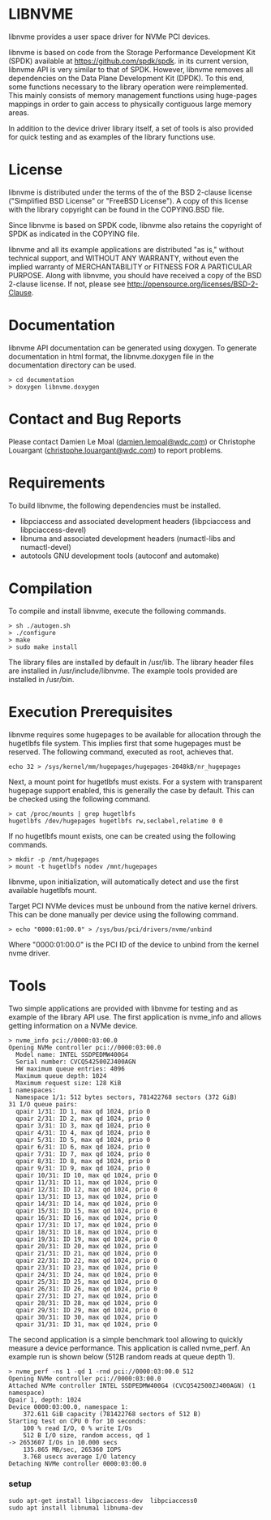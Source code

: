 
LIBNVME
=======

libnvme provides a user space driver for NVMe PCI devices.

libnvme is based on code  from the Storage Performance Development Kit
(SPDK)  available  at  https://github.com/spdk/spdk.  in  its  current
version, libnvme API is very similar to that of SPDK. However, libnvme
removes all dependencies on the  Data Plane Development Kit (DPDK). To
this  end, some  functions  necessary to  the  library operation  were
reimplemented.  This mainly  consists of  memory management  functions
using  huge-pages  mappings in  order  to  gain access  to  physically
contiguous large memory areas.

In addition  to the device  driver library itself,  a set of  tools is
also  provided  for quick  testing  and  as  examples of  the  library
functions use.

License
=======

libnvme is  distributed under  the terms  of the  of the  BSD 2-clause
license ("Simplified  BSD License"  or "FreeBSD  License"). A  copy of
this  license  with  the  library   copyright  can  be  found  in  the
COPYING.BSD file.

Since  libnvme  is  based  on  SPDK code,  libnvme  also  retains  the
copyright of SPDK as indicated in the COPYING file.

libnvme  and all  its example  applications are  distributed "as  is,"
without technical support, and WITHOUT  ANY WARRANTY, without even the
implied  warranty  of  MERCHANTABILITY  or FITNESS  FOR  A  PARTICULAR
PURPOSE.  Along with  libnvme, you should have received a  copy of the
BSD      2-clause      license.       If     not,      please      see
<http://opensource.org/licenses/BSD-2-Clause>.

Documentation
=============

libnvme API documentation  can be generated using doxygen. To generate
documentation  in  html  format,   the  libnvme.doxygen  file  in  the
documentation directory can be used.

    > cd documentation
    > doxygen libnvme.doxygen

Contact and Bug Reports
=======================

Please contact Damien Le Moal (damien.lemoal@wdc.com) or
 Christophe Louargant (christophe.louargant@wdc.com) to report problems.

Requirements
============

To build libnvme, the following dependencies must be installed.

* libpciaccess  and associated  development headers  (libpciaccess and
  libpciaccess-devel)
* libnuma  and  associated  development  headers (numactl-libs and
  numactl-devel)
* autotools GNU  development tools (autoconf and automake)

Compilation
===========

To compile and install libnvme, execute the following commands.

    > sh ./autogen.sh
    > ./configure
    > make
    > sudo make install

The library  files are installed  by default in /usr/lib.  The library
header files are installed  in /usr/include/libnvme. The example tools
provided are installed in /usr/bin.

Execution Prerequisites
=======================

libnvme requires some hugepages to be available for allocation through
the hugetlbfs file system. This implies first that some hugepages must
be reserved. The following command, executed as root, achieves that.

    echo 32 > /sys/kernel/mm/hugepages/hugepages-2048kB/nr_hugepages

Next,  a mount  point for  hugetlbfs must  exists. For  a system  with
transparent hugepage  support enabled, this  is generally the  case by
default. This can be checked using the following command.

    > cat /proc/mounts | grep hugetlbfs
    hugetlbfs /dev/hugepages hugetlbfs rw,seclabel,relatime 0 0

If no hugetlbfs  mount exists, one can be created  using the following
commands.

    > mkdir -p /mnt/hugepages
    > mount -t hugetlbfs nodev /mnt/hugepages

libnvme, upon  initialization, will  automatically detect and  use the
first available hugetlbfs mount.

Target  PCI  NVMe devices  must  be  unbound  from the  native  kernel
drivers.  This can  be done  manually per  device using  the following
command.

    > echo "0000:01:00.0" > /sys/bus/pci/drivers/nvme/unbind

Where "0000:01:00.0"  is the PCI ID  of the device to  unbind from the
kernel nvme driver.

Tools
=====

Two simple applications  are provided with libnvme for  testing and as
example of  the library API  use.  The first application  is nvme_info
and allows getting information on a NVMe device.

    > nvme_info pci://0000:03:00.0
    Opening NVMe controller pci://0000:03:00.0
      Model name: INTEL SSDPEDMW400G4
      Serial number: CVCQ542500ZJ400AGN
      HW maximum queue entries: 4096
      Maximum queue depth: 1024
      Maximum request size: 128 KiB
    1 namespaces:
      Namespace 1/1: 512 bytes sectors, 781422768 sectors (372 GiB)
    31 I/O queue pairs:
      qpair 1/31: ID 1, max qd 1024, prio 0
      qpair 2/31: ID 2, max qd 1024, prio 0
      qpair 3/31: ID 3, max qd 1024, prio 0
      qpair 4/31: ID 4, max qd 1024, prio 0
      qpair 5/31: ID 5, max qd 1024, prio 0
      qpair 6/31: ID 6, max qd 1024, prio 0
      qpair 7/31: ID 7, max qd 1024, prio 0
      qpair 8/31: ID 8, max qd 1024, prio 0
      qpair 9/31: ID 9, max qd 1024, prio 0
      qpair 10/31: ID 10, max qd 1024, prio 0
      qpair 11/31: ID 11, max qd 1024, prio 0
      qpair 12/31: ID 12, max qd 1024, prio 0
      qpair 13/31: ID 13, max qd 1024, prio 0
      qpair 14/31: ID 14, max qd 1024, prio 0
      qpair 15/31: ID 15, max qd 1024, prio 0
      qpair 16/31: ID 16, max qd 1024, prio 0
      qpair 17/31: ID 17, max qd 1024, prio 0
      qpair 18/31: ID 18, max qd 1024, prio 0
      qpair 19/31: ID 19, max qd 1024, prio 0
      qpair 20/31: ID 20, max qd 1024, prio 0
      qpair 21/31: ID 21, max qd 1024, prio 0
      qpair 22/31: ID 22, max qd 1024, prio 0
      qpair 23/31: ID 23, max qd 1024, prio 0
      qpair 24/31: ID 24, max qd 1024, prio 0
      qpair 25/31: ID 25, max qd 1024, prio 0
      qpair 26/31: ID 26, max qd 1024, prio 0
      qpair 27/31: ID 27, max qd 1024, prio 0
      qpair 28/31: ID 28, max qd 1024, prio 0
      qpair 29/31: ID 29, max qd 1024, prio 0
      qpair 30/31: ID 30, max qd 1024, prio 0
      qpair 31/31: ID 31, max qd 1024, prio 0

The second application is a  simple benchmark tool allowing to quickly
measure   a   device   performance.   This   application   is   called
nvme_perf. An example  run is shown below (512B random  reads at queue
depth 1).

    > nvme_perf -ns 1 -qd 1 -rnd pci://0000:03:00.0 512
    Opening NVMe controller pci://0000:03:00.0
    Attached NVMe controller INTEL SSDPEDMW400G4 (CVCQ542500ZJ400AGN) (1 namespace)
    Qpair 1, depth: 1024
    Device 0000:03:00.0, namespace 1:
        372.611 GiB capacity (781422768 sectors of 512 B)
    Starting test on CPU 0 for 10 seconds:
        100 % read I/O, 0 % write I/Os
        512 B I/O size, random access, qd 1
    -> 2653607 I/Os in 10.000 secs
        135.865 MB/sec, 265360 IOPS
        3.768 usecs average I/O latency
    Detaching NVMe controller 0000:03:00.0

### setup 
```shell
sudo apt-get install libpciaccess-dev  libpciaccess0
sudo apt install libnuma1 libnuma-dev
```